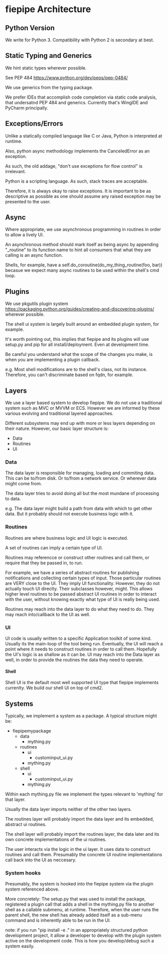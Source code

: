 # fiepipe Architecture

## Python Version

We write for Python 3.  Compatibility with Python 2 is secondary at best.

## Static Typing and Generics

We hint static types wherever possible.

See PEP 484 https://www.python.org/dev/peps/pep-0484/

We use generics from the typing package.

We prefer IDEs that accomplish code completion via static code analysis, that undersatnd PEP 484 and generics.  Currently that's WingIDE and PyCharm principally.

## Exceptions/Errors

Unlike a statically compiled language like C or Java, Python is interpreted at runtime.

Also, python async methodology implements the CanceledError as an exception.

As such, the old addage, "don't use exceptions for flow control" is irrelevant.

Python is a scripting language.  As such, stack traces are acceptable.

Therefore, it is always okay to raise exceptions.  It is important to be as descriptive as possible as one should assume any raised exception may be presented to the user.

## Async

Where appropriate, we use asynchronous programming in routines in order to allow a lively UI.

An asynchronous method should mark itself as being async by appending "_routine" to its function name to hint all consumers that
what they are calling is an async function.

Shells, for example, have a self.do_coroutine(do_my_thing_routine(foo, bar)) becasue we expect many async routines to be used within the shell's cmd loop.

## Plugins

We use pkgutils plugin system https://packaging.python.org/guides/creating-and-discovering-plugins/ wherever possible.

The shell ui system is largely built around an embedded plugin system, for example. 

It's worth pointing out, this implies that fiepipe and its plugins will use setup.py and pip for all install/deployment.  Even at development time. 

Be careful you understand what the scope of the changes you make, is when you are implementing a plugin callback.

e.g. Most shell modifications are to the shell's class, not its instance.  Therefore, you can't discriminate based on fqdn, for example.

## Layers

We use a layer based system to develop fiepipe.  We do not use a traditional system such as MVC or MVVM or ECS.  However we are informed by these various evolving and traditional layered approaches.

Different subsystems may end up with more or less layers depending on their nature.  However, our basic layer structure is:

* Data
* Routines
* UI

### Data

The data layer is responsible for managing, loading and commiting data.  This can be to/from disk.  Or to/from a network service.  Or wherever data might come from.

The data layer tries to avoid doing all but the most mundane of processing to data.

e.g. The data layer might build a path from data with which to get other data.  But it probably should not execute business logic with it.

### Routines

Routines are where business logic and UI logic is executed.

A set of routines can imply a certain type of UI.

Routines may referencce or construct other routines and call them, or require that they be passed in, to run.

For example, we have a series of abstract routines for publishing notifications and collecting certain types of input.  Those particular routines are VERY close to the UI.  They imply UI functionality.  However, they do not actually touch UI direclty.  Their subclasses however, might. This allows higher level routines to be passed abstract UI routines in order to interact with the user, without knowing exactly what type of UI is really being used.  

Routines may reach into the data layer to do what they need to do.  They may reach into/callback to the UI as well. 

### UI

UI code is usually written to a specific Application toolkit of some kind.  Usually its the main-loop of the tool being run.  Eventually, the UI will reach a point where it needs to construct routines in order to call them.  Hopefully the UI's logic is as shallow as it can be.  UI may reach into the Data layer as well, in order to provide the routines the data they need to operate.

#### Shell

Shell UI is the default most well supported UI type that fiepipe implements currenlty.  We build our shell UI on top of cmd2.

## Systems

Typically, we implement a system as a package.  A typical structure might be:

* fiepipemypackage
  * data
    * mything.py
  * routines
    * ui
      * custominput_ui.py
    * mything.py
  * shell
    * ui
      * custominput_ui.py
    * mything.py
    
Within each mything.py file we implement the types relevant to 'mything' for that layer.

Usually the data layer imports neither of the other two layers.

The routines layer will probably import the data layer and its embedded, abstract ui routines.

The shell layer will probably import the routines layer, the data later and its own concrete implementations of the ui routines.

The user interacts via the logic in the ui layer.  It uses data to construct routines and call them.  Presumably the concrete UI routine implementations call back into the UI as neccesary.

### System hooks

Presumably, the system is hooked into the fiepipe system via the plugin system referenced above.

More concretely: The setup.py that was used to install the package, registered a plugin call that adds a shell in the mything.py file to another shell as a callable submenu, at runtime.   Therefore, when the user runs the parent shell, the new shell has already added itself as a sub-menu command and is inherently able to be run in the UI.

note: if you run "pip install -e ." in an appropriately structured python development project, it allow a developer to develop with the plugin system active on the development code.  This is how you develop/debug such a system easily.
